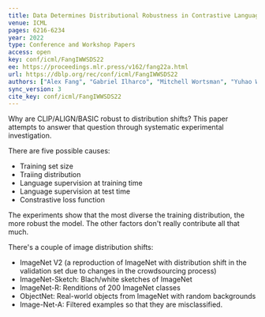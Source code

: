 ```yaml
---
title: Data Determines Distributional Robustness in Contrastive Language Image Pre-training (CLIP).
venue: ICML
pages: 6216-6234
year: 2022
type: Conference and Workshop Papers
access: open
key: conf/icml/FangIWWSDS22
ee: https://proceedings.mlr.press/v162/fang22a.html
url: https://dblp.org/rec/conf/icml/FangIWWSDS22
authors: ["Alex Fang", "Gabriel Ilharco", "Mitchell Wortsman", "Yuhao Wan", "Vaishaal Shankar", "Achal Dave", "Ludwig Schmidt"]
sync_version: 3
cite_key: conf/icml/FangIWWSDS22
---
```

Why are CLIP/ALIGN/BASIC robust to distribution shifts? This paper attempts to answer that question through systematic experimental investigation.

There are five possible causes:
 - Training set size
 - Traiing distribution
 - Language supervision at training time
 - Language supervision at test time
 - Constrastive loss function

The experiments show that the most diverse the training distribution, the more robust the model. The other factors don't really contribute all that much.

There's a couple of image distribution shifts:
 - ImageNet V2 (a reproduction of ImageNet with distribution shift in the validation set due to changes in the crowdsourcing process)
 - ImageNet-Sketch: Blach/white sketches of ImageNet
 - ImageNet-R: Renditions of 200 ImageNet classes
 - ObjectNet: Real-world objects from ImageNet with random backgrounds
 - Image-Net-A: Filtered examples so that they are misclassified.